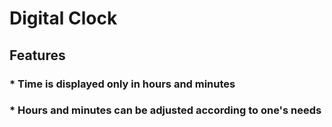 # Digital Clock
## Features
### * Time is displayed only in hours and minutes
### * Hours and minutes can be adjusted according to one's needs
